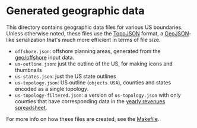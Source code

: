 # Generated geographic data
This directory contains geographic data files for various US boundaries. Unless
otherwise noted, these files use the [TopoJSON] format, a [GeoJSON]-like
serialization that's much more efficient in terms of file size.

* `offshore.json`: offshore planning areas, generated from the
  [geo/offshore](../../input/geo/offsore) input data.
* `us-outline.json`: just the outline of the US, for making icons and thumbnails
* `us-states.json`: just the US state outlines
* `us-topology.json`: US outline (`objects.USA`), counties and states encoded
  as a single topology.
* `us-topology-filtered.json`: a version of `us-topology.json` with only counties
  that have corresponding data in the [yearly revenues spreadsheet](../county/revenues-yearly.tsv).

For more info on how these files are created, see the [Makefile](../Makefile).

[TopoJSON]: https://github.com/mbostock/topojson/wiki/
[GeoJSON]: http://geojson.org/
